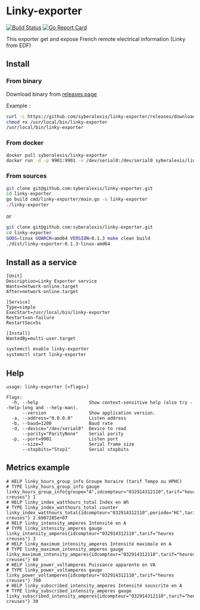 # Linky-exporter

[![Build Status](https://travis-ci.com/syberalexis/linky-exporter.svg?branch=master)](https://travis-ci.com/syberalexis/linky-exporter)
[![Go Report Card](https://goreportcard.com/badge/github.com/syberalexis/linky-exporter)](https://goreportcard.com/report/github.com/syberalexis/linky-exporter)

This exporter get and expose French remote electrical information (Linky from EDF)


## Install

### From binary

Download binary from [releases page](https://github.com/syberalexis/linky-exporter/releases)

Example :
```bash
curl -L https://github.com/syberalexis/linky-exporter/releases/download/v2.0.0/linky-exporter-2.0.0-linux-amd64 -o /usr/local/bin/linky-exporter
chmod +x /usr/local/bin/linky-exporter
/usr/local/bin/linky-exporter
```

### From docker

```bash
docker pull syberalexis/linky-exporter
docker run -d -p 9901:9901 -v /dev/serial0:/dev/serial0 syberalexis/linky-exporter
```

### From sources

```bash
git clone git@github.com:syberalexis/linky-exporter.git
cd linky-exporter
go build cmd/linky-exporter/main.go -o linky-exporter
./linky-exporter
```

or

```bash
git clone git@github.com:syberalexis/linky-exporter.git
cd linky-exporter
GOOS=linux GOARCH=amd64 VERSION=0.1.3 make clean build
./dist/linky-exporter-0.1.3-linux-amd64
```

## Install as a service

```
[Unit]
Description=Linky Exporter service
Wants=network-online.target
After=network-online.target

[Service]
Type=simple
ExecStart=/usr/local/bin/linky-exporter
Restart=on-failure
RestartSec=5s

[Install]
WantedBy=multi-user.target
```

```bash
systemctl enable linky-exporter
systemctl start linky-exporter
```

## Help

```
usage: linky-exporter [<flags>]

Flags:
  -h, --help                   Show context-sensitive help (also try --help-long and --help-man).
      --version                Show application version.
  -a, --address="0.0.0.0"      Listen address
  -b, --baud=1200              Baud rate
  -d, --device="/dev/serial0"  Device to read
      --parity="ParityNone"    Serial parity
  -p, --port=9901              Listen port
      --size=7                 Serial frame size
      --stopbits="Stop1"       Serial stopbits
```


## Metrics example

```
# HELP linky_hours_group_info Groupe horaire (tarif Tempo ou HPHC)
# TYPE linky_hours_group_info gauge
linky_hours_group_info{groupe="A",idcompteur="032914312110",tarif="heures creuses"} 1
# HELP linky_index_watthours_total Index en Wh
# TYPE linky_index_watthours_total counter
linky_index_watthours_total{idcompteur="032914312110",periode="HC",tarif="heures creuses"} 2.6907285e+07
# HELP linky_intensity_amperes Intensité en A
# TYPE linky_intensity_amperes gauge
linky_intensity_amperes{idcompteur="032914312110",tarif="heures creuses"} 3
# HELP linky_maximum_intensity_amperes Intensité maximale en A
# TYPE linky_maximum_intensity_amperes gauge
linky_maximum_intensity_amperes{idcompteur="032914312110",tarif="heures creuses"} 60
# HELP linky_power_voltamperes Puissance apparente en VA
# TYPE linky_power_voltamperes gauge
linky_power_voltamperes{idcompteur="032914312110",tarif="heures creuses"} 760
# HELP linky_subscribed_intensity_amperes Intensité souscrite en A
# TYPE linky_subscribed_intensity_amperes gauge
linky_subscribed_intensity_amperes{idcompteur="032914312110",tarif="heures creuses"} 30
```

